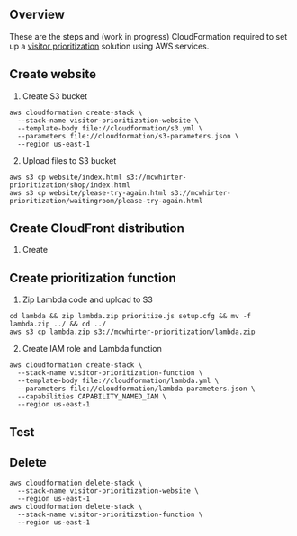 ## Overview
These are the steps and (work in progress) CloudFormation required to set up a [visitor prioritization](https://aws.amazon.com/blogs/networking-and-content-delivery/visitor-prioritization-on-e-commerce-websites-with-cloudfront-and-lambdaedge/) solution using AWS services.

## Create website
1. Create S3 bucket
  ```
  aws cloudformation create-stack \
    --stack-name visitor-prioritization-website \
    --template-body file://cloudformation/s3.yml \
    --parameters file://cloudformation/s3-parameters.json \
    --region us-east-1
  ```
2. Upload files to S3 bucket
```
aws s3 cp website/index.html s3://mcwhirter-prioritization/shop/index.html
aws s3 cp website/please-try-again.html s3://mcwhirter-prioritization/waitingroom/please-try-again.html
```

## Create CloudFront distribution
1. Create

## Create prioritization function
1. Zip Lambda code and upload to S3
```
cd lambda && zip lambda.zip prioritize.js setup.cfg && mv -f lambda.zip ../ && cd ../
aws s3 cp lambda.zip s3://mcwhirter-prioritization/lambda.zip
```
2. Create IAM role and Lambda function
  ```
  aws cloudformation create-stack \
    --stack-name visitor-prioritization-function \
    --template-body file://cloudformation/lambda.yml \
    --parameters file://cloudformation/lambda-parameters.json \
    --capabilities CAPABILITY_NAMED_IAM \
    --region us-east-1
  ```

## Test

## Delete
```
aws cloudformation delete-stack \
  --stack-name visitor-prioritization-website \
  --region us-east-1
aws cloudformation delete-stack \
  --stack-name visitor-prioritization-function \
  --region us-east-1
```
